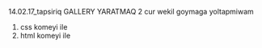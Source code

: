 14.02.17_tapsiriq
GALLERY YARATMAQ
2 cur wekil goymaga yoltapmiwam
1. css komeyi ile
2. html komeyi ile
